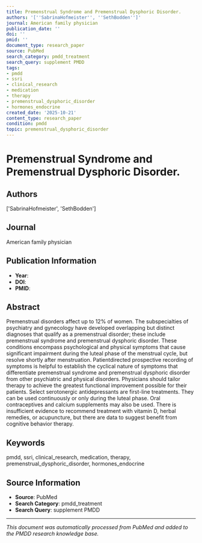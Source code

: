 ```yaml
---
title: Premenstrual Syndrome and Premenstrual Dysphoric Disorder.
authors: '[''SabrinaHofmeister'', ''SethBodden'']'
journal: American family physician
publication_date: ''
doi: ''
pmid: ''
document_type: research_paper
source: PubMed
search_category: pmdd_treatment
search_query: supplement PMDD
tags:
- pmdd
- ssri
- clinical_research
- medication
- therapy
- premenstrual_dysphoric_disorder
- hormones_endocrine
created_date: '2025-10-21'
content_type: research_paper
condition: pmdd
topic: premenstrual_dysphoric_disorder
---
```


# Premenstrual Syndrome and Premenstrual Dysphoric Disorder.

## Authors
['SabrinaHofmeister', 'SethBodden']

## Journal
American family physician

## Publication Information
- **Year**: 
- **DOI**: 
- **PMID**: 

## Abstract
Premenstrual disorders affect up to 12% of women. The subspecialties of psychiatry and gynecology have developed overlapping but distinct diagnoses that qualify as a premenstrual disorder; these include premenstrual syndrome and premenstrual dysphoric disorder. These conditions encompass psychological and physical symptoms that cause significant impairment during the luteal phase of the menstrual cycle, but resolve shortly after menstruation. Patientdirected prospective recording of symptoms is helpful to establish the cyclical nature of symptoms that differentiate premenstrual syndrome and premenstrual dysphoric disorder from other psychiatric and physical disorders. Physicians should tailor therapy to achieve the greatest functional improvement possible for their patients. Select serotonergic antidepressants are first-line treatments. They can be used continuously or only during the luteal phase. Oral contraceptives and calcium supplements may also be used. There is insufficient evidence to recommend treatment with vitamin D, herbal remedies, or acupuncture, but there are data to suggest benefit from cognitive behavior therapy.

## Keywords
pmdd, ssri, clinical_research, medication, therapy, premenstrual_dysphoric_disorder, hormones_endocrine

## Source Information
- **Source**: PubMed
- **Search Category**: pmdd_treatment
- **Search Query**: supplement PMDD

---
*This document was automatically processed from PubMed and added to the PMDD research knowledge base.*
